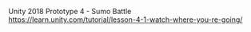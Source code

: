 Unity 2018
Prototype 4 - Sumo Battle
https://learn.unity.com/tutorial/lesson-4-1-watch-where-you-re-going/